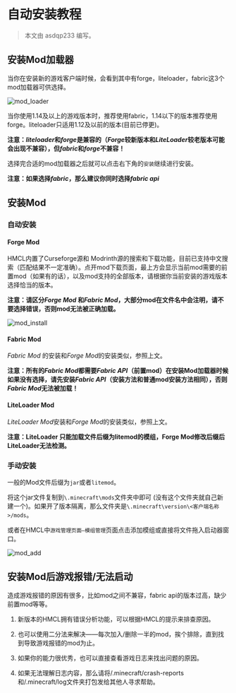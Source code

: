 # 自动安装教程

> 本文由 asdqp233 编写。

## 安装Mod加载器

当你在安装新的游戏客户端时候，会看到其中有forge，liteloader，fabric这3个mod加载器可供选择。

![mod_loader](/https://cdn.jsdelivr.net/gh/wifi-left/HMCL-docs-website/pages/assets/img/docs/auto-installing/mod_loader.png)

当你使用1.14及以上的游戏版本时，推荐使用fabric，1.14以下的版本推荐使用forge。liteloader只适用1.12及以前的版本(目前已停更)。

**注意：*liteloader*和*forge*是兼容的（*Forge*较新版本和*LiteLoader*较老版本可能会出现不兼容），但*fabric*和*forge*不兼容！**

选择完合适的mod加载器之后就可以点击右下角的`安装`继续进行安装。

**注意：如果选择*fabric*，那么建议你同时选择*fabric api***

## 安装Mod

### 自动安装

#### Forge Mod

HMCL内置了Curseforge源和 Modrinth源的搜索和下载功能，目前已支持中文搜索（匹配结果不一定准确）。点开mod下载页面，最上方会显示当前mod需要的前置mod（如果有的话），以及mod支持的全部版本，请根据你当前安装的游戏版本选择恰当的版本。

**注意：请区分*Forge Mod* 和*Fabric Mod*，大部分mod在文件名中会注明，请不要选择错误，否则mod无法被正确加载。**

![mod_install](/https://cdn.jsdelivr.net/gh/wifi-left/HMCL-docs-website/pages/assets/img/docs/auto-installing/mod_install.png)

#### Fabric Mod

*Fabric Mod* 的安装和*Forge Mod*的安装类似，参照上文。

**注意：所有的*Fabric Mod*都需要*Fabric API*（前置mod）在安装Mod加载器时候如果没有选择，请先安装*Fabric API*（安装方法和普通mod安装方法相同），否则*Fabric Mod*无法被加载！**

#### LiteLoader Mod

*LiteLoader Mod*安装和*Forge Mod*的安装类似，参照上文。

**注意：LiteLoader 只能加载文件后缀为litemod的模组，Forge Mod修改后缀后LiteLoader无法检测。**

### 手动安装

一般的Mod文件后缀为`jar`或者`litemod`。

将这个jar文件复制到`\.minecraft\mods`文件夹中即可 (没有这个文件夹就自己新建一个)。如果开了版本隔离，那么文件夹是`\.minecraft\version\<客户端名称>/mods`。

或者在HMCL中`游戏管理页面—模组管理`页面点击添加模组或直接将文件拖入启动器窗口。

![mod_add](https://cdn.jsdelivr.net/gh/wifi-left/HMCL-docs-website/pages/assets/img/docs/auto-installing/mod_add.png)

## 安装Mod后游戏报错/无法启动

造成游戏报错的原因有很多，比如mod之间不兼容，fabric api的版本过高，缺少前置mod等等。

1. 新版本的HMCL拥有错误分析功能，可以根据HMCL的提示来排查原因。

2. 也可以使用二分法来解决——每次加入/删除一半的mod，挨个排除，直到找到导致游戏报错的mod为止。

3. 如果你的能力很优秀，也可以直接查看游戏日志来找出问题的原因。

4. 如果无法理解日志内容，那么请将/.minecraft/crash-reports和/.minecraft/log文件夹打包发给其他人寻求帮助。

